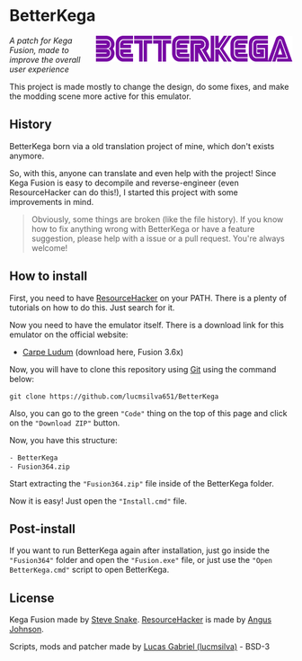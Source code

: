 # BetterKega
<img align="right" width="350" src="BetterKegaLogo.png">

*A patch for Kega Fusion, made to improve the overall user experience*

This project is made mostly to change the design, do some fixes, and make the modding scene more active for this emulator.

## History
BetterKega born via a old translation project of mine, which don't exists anymore.

So, with this, anyone can translate and even help with the project! Since Kega Fusion is easy to decompile and reverse-engineer (even ResourceHacker can do this!), I started this project with some improvements in mind.

> Obviously, some things are broken (like the file history). If you know how to fix anything wrong with BetterKega or have a feature suggestion, please help with a issue or a pull request. You're always welcome!

## How to install
First, you need to have [ResourceHacker] on your PATH. There is a plenty of tutorials on how to do this. Just search for it.

Now you need to have the emulator itself. There is a download link for this emulator on the official website:
- [Carpe Ludum] (download here, Fusion 3.6x)

Now, you will have to clone this repository using [Git] using the command below:
```
git clone https://github.com/lucmsilva651/BetterKega
```
Also, you can go to the green ``"Code"`` thing on the top of this page and click on the ``"Download ZIP"`` button.

Now, you have this structure:
```
- BetterKega
- Fusion364.zip
```
Start extracting the ``"Fusion364.zip"`` file inside of the BetterKega folder.

Now it is easy! Just open the ``"Install.cmd"`` file.

## Post-install
If you want to run BetterKega again after installation, just go inside the ``"Fusion364"`` folder and open the ``"Fusion.exe"`` file, or just use the ``"Open BetterKega.cmd"`` script to open BetterKega.

## License
Kega Fusion made by [Steve Snake]. [ResourceHacker] is made by [Angus Johnson].

Scripts, mods and patcher made by [Lucas Gabriel (lucmsilva)] - BSD-3


[Lucas Gabriel (lucmsilva)]: https://github.com/lucmsilva651
[Angus Johnson]: https://www.angusj.com/
[Steve Snake]: https://twitter.com/RealSteveSnake
[Carpe Ludum]: https://www.carpeludum.com/kega-fusion/
[Git]: https://git-scm.com
[ResourceHacker]: https://angusj.com/resourcehacker